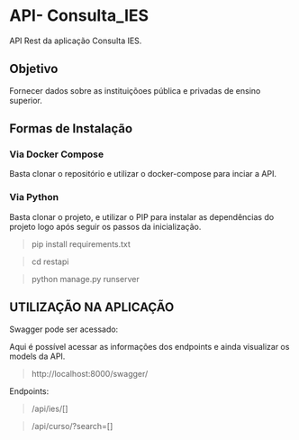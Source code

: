 # API- Consulta_IES
API Rest da aplicação Consulta IES. 

## Objetivo

Fornecer dados sobre as instituiçõoes pública e privadas de ensino superior. 

## Formas de Instalação

### Via Docker Compose

Basta clonar o repositório e utilizar o docker-compose para inciar a API.

### Via Python

Basta clonar o projeto, e utilizar o PIP para instalar as dependências do projeto logo após seguir os passos da inicialização.


> pip install requirements.txt


> cd restapi


> python manage.py runserver


## UTILIZAÇÃO NA APLICAÇÃO

Swagger pode ser acessado:

Aqui é possível acessar as informações dos endpoints e ainda visualizar os models da API.

> http://localhost:8000/swagger/

Endpoints:
>  /api/ies/[]
  
  
>  /api/curso/?search=[]

